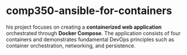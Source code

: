 # comp350-ansible-for-containers
his project focuses on creating a **containerized web application** orchestrated through **Docker Compose**. The application consists of four containers and demonstrates fundamental DevOps principles such as container orchestration, networking, and persistence.
